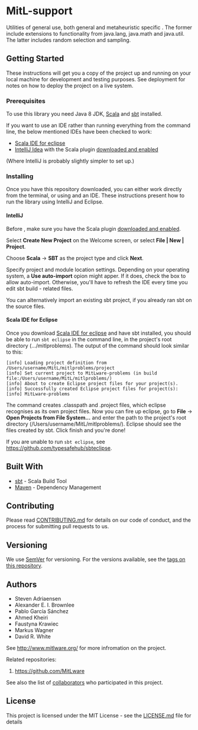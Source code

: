 # MitL-support

Utilities of general use, both general and metaheuristic specific . The former include extensions to functionality from java.lang, java.math and java.util. The latter includes random selection and sampling.

## Getting Started

These instructions will get you a copy of the project up and running on your local machine for development and testing purposes. See deployment for notes on how to deploy the project on a live system.

### Prerequisites

To use this library you need Java 8 JDK, [Scala](https://www.scala-lang.org/download/) and [sbt](http://www.scala-sbt.org/download.html/) installed.

If you want to use an IDE rather than running everything from the command line, the below mentioned IDEs have been checked to work:
- [Scala IDE for eclipse](http://scala-ide.org/download/sdk.html)
- [IntelliJ Idea](https://www.jetbrains.com/idea/) with the Scala plugin [downloaded and enabled](https://www.jetbrains.com/help/idea/enabling-and-disabling-plugins.html) 

(Where IntelliJ is probably slightly simpler to set up.)

### Installing

Once you have this repository downloaded, you can either work directly from the terminal, or using and an IDE. These instructions present how to run the library using IntelliJ and Eclipse.

#### IntelliJ

Before , make sure you have the Scala plugin [downloaded and enabled](https://www.jetbrains.com/help/idea/enabling-and-disabling-plugins.html).

Select **Create New Project** on the Welcome screen, or select **File | New | Project**. 

Choose **Scala** -> **SBT** as the project type and click **Next**.

Specify project and module location settings.
Depending on your operating system, a **Use auto-import** opion might apper. If it does, check the box to allow auto-import. Otherwise, you'll have to refresh the IDE every time you edit sbt build - related files.

You can alternatively import an existing sbt project, if you already ran sbt on the source files.

#### Scala IDE for Eclipse

Once you download [Scala IDE for eclipse](http://scala-ide.org/download/sdk.html) and have sbt installed, you should be able to run ```sbt eclipse``` in the command line, in the project's root directory (.../mitlproblems). The output of the command should look similar to this:

```
[info] Loading project definition from /Users/username/MitL/mitlproblems/project
[info] Set current project to MitLware-problems (in build file:/Users/username/MitL/mitlproblems/)
[info] About to create Eclipse project files for your project(s).
[info] Successfully created Eclipse project files for project(s):
[info] MitLware-problems
```

The command creates .classpath and .project files, which eclipse recognises as its own project files. Now you can fire up eclipse, go to **File** -> **Open Projects from File System...** and enter the path to the project's root directory (/Users/username/MitL/mitlproblems/). Eclipse should see the files created by sbt. Click finish and you're done! 

If you are unable to run ```sbt eclipse```, see <https://github.com/typesafehub/sbteclipse>.

## Built With

* [sbt](http://www.scala-sbt.org/) - Scala Build Tool
* [Maven](https://maven.apache.org/) - Dependency Management

## Contributing

Please read [CONTRIBUTING.md](https://github.com/drdrwhite/mitl-support/CONTRIBUTING.md) for details on our code of conduct, and the process for submitting pull requests to us.

## Versioning

We use [SemVer](http://semver.org/) for versioning. For the versions available, see the [tags on this repository](https://github.com/drdrwhite/mitl-support/tags). 

## Authors

* Steven Adriaensen
* Alexander E. I. Brownlee
* Pablo García Sánchez 
* Ahmed Kheiri
* Faustyna Krawiec
* Markus Wagner
* David R. White

See <http://www.mitlware.org/> for more infromation on the project.

Related repositories:
1. <https://github.com/MitLware>

See also the list of [collaborators](https://github.com/drdrwhite/mitl-support/COLLABORATORS) who participated in this project.

## License

This project is licensed under the MIT License - see the [LICENSE.md](LICENSE.md) file for details

[linkToRepo]: https://github.com/drdrwhite/mitl-support
